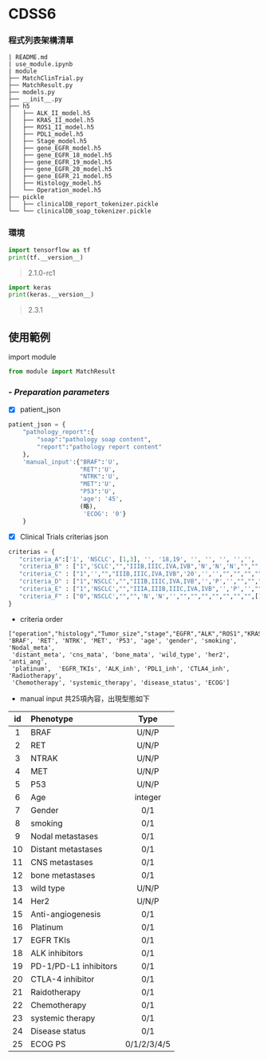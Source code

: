 # CDSS6

### 程式列表架構清單
```
| README.md
| use_module.ipynb
| module
├── MatchClinTrial.py
├── MatchResult.py
├── models.py
├── __init__.py
├── h5
│   ├── ALK_II_model.h5
│   ├── KRAS_II_model.h5
│   ├── ROS1_II_model.h5
│   ├── PDL1_model.h5
│   ├── Stage_model.h5
│   ├── gene_EGFR_model.h5
│   ├── gene_EGFR_18_model.h5
│   ├── gene_EGFR_19_model.h5
│   ├── gene_EGFR_20_model.h5
│   ├── gene_EGFR_21_model.h5
│   ├── Histology_model.h5
│   └── Operation_model.h5
├── pickle
│   ├── clinicalDB_report_tokenizer.pickle
└── └── clinicalDB_soap_tokenizer.pickle
```

### 環境
```python
import tensorflow as tf
print(tf.__version__)
```
> 2.1.0-rc1
```python
import keras
print(keras.__version__)
```
> 2.3.1

## **使用範例**
import module
```python
from module import MatchResult
```
### - *Preparation parameters*
- [x] patient_json 
```python
patient_json = {
    "pathology_report":{
        "soap":"pathology soap content",
        "report":"pathology report content"
    },
    'manual_input':{"BRAF":'U',
                    "RET":'U',
                    "NTRK":'U',
                    "MET":'U',
                    "P53":'U',
                    'age': '45',
                    (略),
                     'ECOG': '0'}
    }
 ```
 - [X] Clinical Trials criterias json
 ```python
criterias = {
    "criteria_A":['1', 'NSCLC', [1,3], '', '18,19', '', '', '', '','', '', '','','',[18,75],'1','','','0','1','','','','','','','','','1','','','','',[4,5]],
    "criteria_B" : ["1",'SCLC',"","IIIB,IIIC,IVA,IVB",'N','N','N',"","","","","","","",[18,75],"","","","","","","","","","","","",'1',"","","","","progressed",""],
    "criteria_C" : ["1",'',"","IIIB,IIIC,IVA,IVB",'20','','',"","","","","","","","","","","","","0","0","","P","","","","","","","","","1","progressed",""],
    "criteria_D" : ["1",'NSCLC',"","IIIB,IIIC,IVA,IVB",'','P','',"","","","","","","","","","","","","0","","","","","","","0","","","","","","",""],
    "criteria_E" : ["1",'NSCLC',"","IIIA,IIIB,IIIC,IVA,IVB",'','P','',"","","","","","P","",[18,99],"","","","","","","","","","","","","","","","","","",""],
    "criteria_F" : ["0",'NSCLC',"","",'N','N','',"","","","","","","",[18,75],"","","","","1","","","","","","","","","","","","","",""]
}
```
* criteria order
```
["operation","histology","Tumor_size","stage","EGFR","ALK","ROS1","KRAS","PDL1", 
'BRAF', 'RET', 'NTRK', 'MET', 'P53', 'age', 'gender', 'smoking', 'Nodal_meta', 
 'distant_meta', 'cns_mata', 'bone_mata', 'wild_type', 'her2', 'anti_ang', 
 'platinum',  'EGFR_TKIs', 'ALK_inh', 'PDL1_inh', 'CTLA4_inh', 'Radiotherapy', 
 'Chemotherapy', 'systemic_therapy', 'disease_status', 'ECOG']
```

* manual input 共25項內容，出現型態如下

| id      | Phenotype     | Type     |
| :-----: | :-------------| :------: |
| 1     | BRAF     | U/N/P     |
|2|RET|U/N/P|
|3|NTRAK|U/N/P|
|4|MET|U/N/P|
|5|P53|U/N/P|
|6|Age|integer|
|7|Gender|0/1|
|8|smoking|0/1|
|9|Nodal  metastases|0/1|
|10|Distant metastases|0/1|
|11|CNS metastases|0/1|
|12|bone metastases|0/1|
|13|wild type|U/N/P|
|14|Her2|U/N/P|
|15|Anti-angiogenesis|0/1|
|16|Platinum |0/1|
|17|EGFR TKIs |0/1|
|18|ALK inhibitors |0/1|
|19|PD-1/PD-L1 inhibitors |0/1|
|20|CTLA-4 inhibitor |0/1|
|21|Raidotherapy|0/1|
|22|Chemotherapy|0/1|
|23|systemic therapy|0/1|
|24|Disease status |0/1|
|25|ECOG PS |0/1/2/3/4/5|
